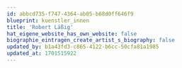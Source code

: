 ```yaml
---
id: abbcd735-f747-4364-ab05-b68d0ff646f9
blueprint: kuenstler_innen
title: 'Robert Läßig'
hat_eigene_website_has_own_website: false
biographie_eintragen_create_artist_s_biography: false
updated_by: b1a43fd3-c865-4122-b6cc-50cfa81a1985
updated_at: 1701515922
---
```

